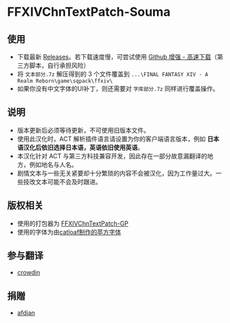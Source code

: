 # FFXIVChnTextPatch-Souma

## 使用

- 下载最新 [Releases](https://github.com/Souma-Sumire/FFXIVChnTextPatch-Souma/releases/latest/)。若下载速度慢，可尝试使用 [Github 增强 - 高速下载](https://greasyfork.org/zh-CN/scripts/412245-github-%E5%A2%9E%E5%BC%BA-%E9%AB%98%E9%80%9F%E4%B8%8B%E8%BD%BD)（第三方脚本，自行承担风险）
- 将 `文本部分.7z` 解压得到的 3 个文件覆盖到 `...\FINAL FANTASY XIV - A Realm Reborn\game\sqpack\ffxiv\`
- 如果你没有中文字体的UI补丁，则还需要对 `字库部分.7z` 同样进行覆盖操作。

## 说明

- 版本更新后必须等待更新，不可使用旧版本文件。
- 使用此汉化时，ACT 解析插件语言请设置为你的客户端语言版本，例如 **日本语汉化后依旧选择日本语，英语依旧使用英语**。
- 本汉化针对 ACT 与第三方科技兼容开发，因此存在一部分故意漏翻译的地方，例如地名与人名。
- 剧情文本与一些无关紧要却十分繁琐的内容不会被汉化，因为工作量过大。一些技改文本可能不会及时跟进。

## 版权相关

- 使用的打包器为 [FFXIVChnTextPatch-GP](https://github.com/GpointChen/FFXIVChnTextPatch-GP)
- 使用的字体为由[catloaf制作的苹方字体](https://bbs.tggfl.com/topic/221/%E5%9B%9B%E6%AC%BE%E6%9B%BF%E6%8D%A2%E7%94%A8-ui-%E5%AD%97%E4%BD%93-%E9%BB%91-%E5%AE%8B-%E5%9C%86-%E5%9B%BD%E9%99%85%E6%9C%8D%E5%9B%BD%E6%9C%8D%E5%8F%8C%E7%89%88%E6%9C%AC)

## 参与翻译

- [crowdin](https://zh.crowdin.com/project/ffxiv-localization/zh-CN)

## 捐贈

- [afdian](https://afdian.net/a/Souma)
